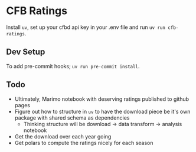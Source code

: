 # CFB Ratings

Install `uv`, set up your cfbd api key in your .env file and run `uv run cfb-ratings`.


## Dev Setup

To add pre-commit hooks; `uv run pre-commit install`.


## Todo

* Ultimately, Marimo notebook with deserving ratings published to github pages
* Figure out how to structure in `uv` to have the download piece be it's own package with shared schema as dependencies
  * Thinking structure will be download -> data transform -> analysis notebook
* Get the download over each year going
* Get polars to compute the ratings nicely for each season
